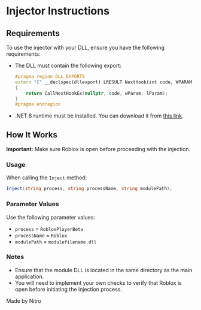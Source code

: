 # Injector Instructions

## Requirements

To use the injector with your DLL, ensure you have the following requirements:

- The DLL must contain the following export:

    ```cpp
    #pragma region DLL_EXPORTS
    extern "C" __declspec(dllexport) LRESULT NextHook(int code, WPARAM wParam, LPARAM lParam)
    {
        return CallNextHookEx(nullptr, code, wParam, lParam);
    }
    #pragma endregion
    ```

- .NET 8 runtime must be installed. You can download it from [this link](https://dotnet.microsoft.com/en-us/download/dotnet/8.0).

## How It Works

**Important:** Make sure Roblox is open before proceeding with the injection.

### Usage

When calling the `Inject` method:

```csharp
Inject(string process, string processName, string modulePath);
```

### Parameter Values

Use the following parameter values:

- `process` = `RobloxPlayerBeta`
- `processName` = `Roblox`
- `modulePath` = `modulefilename.dll`

### Notes

- Ensure that the module DLL is located in the same directory as the main application.
- You will need to implement your own checks to verify that Roblox is open before initiating the injection process.

Made by Nitro

